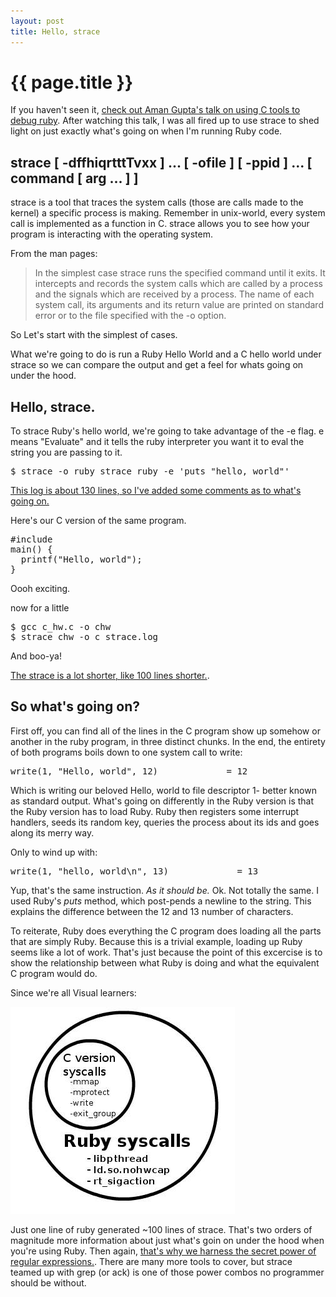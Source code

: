 ```yaml
---
layout: post
title: Hello, strace
---
```


{{ page.title }}
================

If you haven't seen it, [check out Aman Gupta's talk on using C tools to debug ruby](http://vimeo.com/12748731).
After watching this talk, I was all fired up to use strace to 
shed light on just exactly what's going on when I'm running Ruby code.

## strace [ -dffhiqrtttTvxx ]  ...  [ -ofile ] [ -ppid ] ... [ command [ arg ...  ] ]
strace is a tool that traces the system calls (those are calls made to the kernel)
a specific process is making.  Remember in unix-world, every system call is implemented
as a function in C.  strace allows you to see how your program is interacting
with the operating system.

From the man pages:
<blockquote>
In the simplest case strace runs the specified command until it exits.  
It intercepts and records the system calls which are called by a process 
and the signals  which  are  received  by a process.  The name of each system 
call, its arguments and its return value are printed on standard error or to the file
specified with the -o option.  
</blockquote>

So Let's start with the simplest of cases.  

What we're going to do is run a Ruby Hello World and a C hello world under strace
so we can compare the output and get a feel for whats going on under the hood.

## Hello, strace.

To strace Ruby's hello world, we're going to take advantage of the -e flag.  e means
"Evaluate" and it tells the ruby interpreter you want it to eval the string you are
passing to it.
<pre>
$ strace -o ruby_strace ruby -e 'puts "hello, world"' 
</pre>

[This log is about 130 lines, so I've added some comments 
as to what's going on.](http://github.com/csquared/mojombo.github.com/blob/master/_posts/strace/ruby_strace.log)

Here's our C version of the same program.
<pre>
#include <stdio.h>
main() {
  printf("Hello, world");
}
</pre>
Oooh exciting.

now for a little
<pre>
$ gcc c_hw.c -o chw
$ strace chw -o c_strace.log
</pre>
And boo-ya!

[The strace is a lot shorter, like 100 lines shorter.](http://github.com/csquared/mojombo.github.com/blob/master/_posts/strace/c_strace.log).  

## So what's going on?

First off, you can find all of the lines in the C program show up somehow or another in the ruby program, in three distinct chunks.
In the end, the entirety of both programs boils down to one system call to write:

<pre>
write(1, "Hello, world", 12)             = 12  
</pre>

Which is writing our beloved Hello, world to file descriptor 1- better known as standard output.
What's going on differently in the Ruby version is that the Ruby version has to load Ruby.
Ruby then registers some interrupt handlers, seeds its random key, queries the process about its ids and goes along its merry way.  

Only to wind up with:

<pre>
write(1, "hello, world\n", 13)             = 13  
</pre>

Yup, that's the same instruction.  *As it should be.*  Ok.  Not totally the same.  I used Ruby's
_puts_ method, which post-pends a newline to the string.  This explains the difference between
the 12 and 13 number of characters. 

To reiterate, Ruby does everything the C program does loading all the parts that are simply Ruby.
Because this is a trivial example, loading up Ruby seems like a lot of work.  That's just because
the point of this excercise is to show the relationship between what Ruby is doing and what the 
equivalent C program would do.

Since we're all Visual learners:

<img src="/images/strace_img.jpg" />

Just one line of ruby generated ~100 lines of strace.  That's two orders of
magnitude more information about just what's goin on under the hood when you're
using Ruby.  Then again, [that's why we harness the secret power of regular
expressions.](http://xkcd.com/208/).  There are many more tools to cover, but
strace teamed up with grep (or ack) is one of those power combos no programmer 
should be without.
